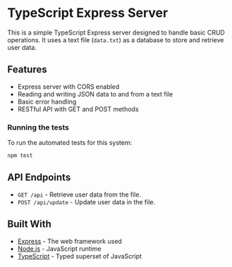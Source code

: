 # TypeScript Express Server

This is a simple TypeScript Express server designed to handle basic CRUD operations. It uses a text file (`data.txt`) as a database to store and retrieve user data.

## Features

- Express server with CORS enabled
- Reading and writing JSON data to and from a text file
- Basic error handling
- RESTful API with GET and POST methods

### Running the tests

To run the automated tests for this system:

```bash
npm test
```

## API Endpoints

- `GET /api` - Retrieve user data from the file.
- `POST /api/update` - Update user data in the file.

## Built With

- [Express](https://expressjs.com/) - The web framework used
- [Node.js](https://nodejs.org/) - JavaScript runtime
- [TypeScript](https://www.typescriptlang.org/) - Typed superset of JavaScript

```

```
